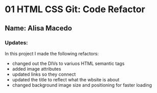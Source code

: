 # 01 HTML CSS Git: Code Refactor
## Name: Alisa Macedo
### Updates:
In this project I made the following refactors:
<ul>
<li>changed out the DIVs to variuos HTML semantic tags</li>
<li>added image attributes</li>
<li>updated links so they connect</li>
<li>updated the title to reflect what the wbsite is about</li>
<li>changed background image size and positioning for faster loading</li>
</ul>











